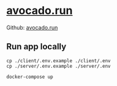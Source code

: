# [avocado.run](https://avocado.run)
Github: [avocado.run](https://github.com/tedbrakob/avocado.run)

## Run app locally

```
cp ./client/.env.example ./client/.env
cp ./server/.env.example ./server/.env

docker-compose up
```
